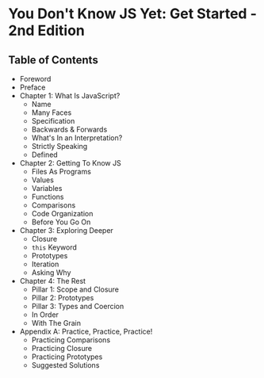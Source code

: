 # You Don't Know JS Yet: Get Started - 2nd Edition

## Table of Contents

* Foreword
* Preface
* Chapter 1: What Is JavaScript?
    * Name
    * Many Faces
    * Specification
    * Backwards & Forwards
    * What's In an Interpretation?
    * Strictly Speaking
    * Defined
* Chapter 2: Getting To Know JS
    * Files As Programs
    * Values
    * Variables
    * Functions
    * Comparisons
    * Code Organization
    * Before You Go On
* Chapter 3: Exploring Deeper
    * Closure
    * `this` Keyword
    * Prototypes
    * Iteration
    * Asking Why
* Chapter 4: The Rest
    * Pillar 1: Scope and Closure
    * Pillar 2: Prototypes
    * Pillar 3: Types and Coercion
    * In Order
    * With The Grain
* Appendix A: Practice, Practice, Practice!
    * Practicing Comparisons
    * Practicing Closure
    * Practicing Prototypes
    * Suggested Solutions
